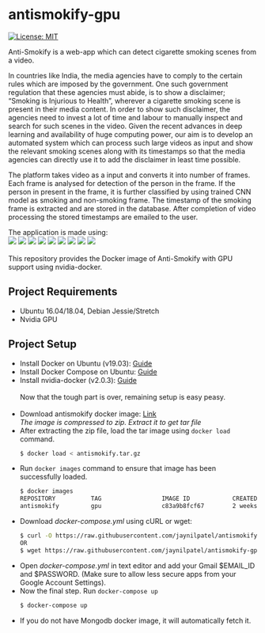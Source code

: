 # antismokify-gpu

[![License: MIT](https://img.shields.io/badge/License-MIT-yellow.svg)](https://opensource.org/licenses/MIT)




Anti-Smokify is a web-app which can detect cigarette smoking scenes from a video. 


In countries like India, the media agencies have to comply to the certain rules which are imposed by the government. One such government regulation that these agencies must abide, is to show a disclaimer; “Smoking is Injurious to Health”, wherever a cigarette smoking scene is present in their media content. In order to show such disclaimer, the agencies need to invest a lot of time and labour to manually inspect and search for such scenes in the video. Given the recent advances in deep learning and availability of huge computing power, our aim is to develop an automated system which can process such large videos as input and show the relevant smoking scenes along with its timestamps so that the media agencies can directly use it to add the disclaimer in least time possible.

The platform takes video as a input and converts it into number of frames. Each frame is analysed for detection of the person in the frame. If the person in present in the frame, it is further classified by using trained CNN model as smoking and non-smoking frame. The timestamp of the smoking frame is extracted and are stored in the database. After completion of video processing the stored timestamps are emailed to the user.

The application is made using:
<br>
<a href="https://github.com/pallets/flask"><img src="https://img.shields.io/static/v1.svg?label=&message=%20Flask%20&color=blue" ></a>
<a href="https://api.mongodb.com/python/current/"><img src="https://img.shields.io/static/v1.svg?label=&message=%20PyMongo%20&color=blue"></a>
<a href="https://github.com/keras-team/keras"><img src="https://img.shields.io/static/v1.svg?label=&message=%20Keras%20&color=blue"></a>
<a href="https://github.com/tensorflow/tensorflow"><img src="https://img.shields.io/static/v1.svg?label=&message=%20TensorFlow%20&color=blue"></a>
<a href="https://github.com/davisking/dlib"><img src="https://img.shields.io/static/v1.svg?label=&message=%20Dlib%20(GPU)%20&color=blue"></a> 
<a href="https://github.com/ageitgey/face_recognition"><img src="https://img.shields.io/static/v1.svg?label=&message=%20Face%20Recognition%20&color=blue"></a> 
<a href="https://github.com/FFmpeg/FFmpeg"><img src="https://img.shields.io/static/v1.svg?label=&message=%20FFmpeg%20&color=blue"></a>
<a href="https://github.com/mongodb"><img src="https://img.shields.io/static/v1.svg?label=&message=%20MongoDB%20&color=blue"></a>
<a href="https://github.com/docker"><img src="https://img.shields.io/static/v1.svg?label=&message=%20Docker%20&color=blue"></a>
<br><br>
This repository provides the Docker image of Anti-Smokify with GPU support using nvidia-docker.


## Project Requirements
* Ubuntu 16.04/18.04, Debian Jessie/Stretch
* Nvidia GPU

## Project Setup
* Install Docker on Ubuntu (v19.03): [Guide](https://www.digitalocean.com/community/tutorials/how-to-install-and-use-docker-on-ubuntu-18-04)
* Install Docker Compose on Ubuntu: [Guide](https://www.digitalocean.com/community/tutorials/how-to-install-docker-compose-on-ubuntu-18-04)
* Install nvidia-docker (v2.0.3): [Guide](https://github.com/NVIDIA/nvidia-docker/blob/master/README.md)
 <br><br> Now that the tough part is over, remaining setup is easy peasy.<br><br>
* Download antismokify docker image: [Link](http://www.mediafire.com/file/dgzcjcmns3xshb4/antismokify.zip/file) <br>
_The image is compressed to zip. Extract it to get tar file_
* After extracting the zip file, load the tar image using ```docker load``` command.
  ```bash
  $ docker load < antismokify.tar.gz
  ```
* Run ```docker images``` command to ensure that image has been successfully loaded.
  ```bash
  $ docker images
  REPOSITORY          TAG                 IMAGE ID            CREATED             SIZE
  antismokify         gpu                 c83a9b8fcf67        2 weeks ago         5.74GB
  ```
* Download _docker-compose.yml_ using cURL or wget:
  ```bash
  $ curl -O https://raw.githubusercontent.com/jaynilpatel/antismokify-gpu/master/docker-compose.yml
  OR
  $ wget https://raw.githubusercontent.com/jaynilpatel/antismokify-gpu/master/docker-compose.yml
  ```
* Open _docker-compose.yml_ in text editor and add your Gmail $EMAIL_ID and $PASSWORD. (Make sure to allow less secure apps from your Google Account Settings).
* Now the final step. Run ```docker-compose up```
  ```bash
  $ docker-compose up
  ```
* If you do not have Mongodb docker image, it will automatically fetch it. 

 
 
